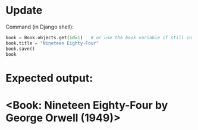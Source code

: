 # Update

Command (in Django shell):
```python
book = Book.objects.get(id=1)   # or use the book variable if still in memory
book.title = "Nineteen Eighty-Four"
book.save()
book
```

# Expected output:
# <Book: Nineteen Eighty-Four by George Orwell (1949)>
